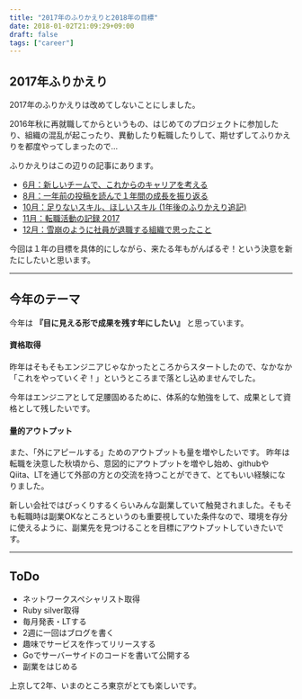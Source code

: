 ```yaml
---
title: "2017年のふりかえりと2018年の目標"
date: 2018-01-02T21:09:29+09:00
draft: false
tags: ["career"]
---
```

## 2017年ふりかえり
2017年のふりかえりは改めてしないことにしました。

2016年秋に再就職してからというもの、はじめてのプロジェクトに参加したり、組織の混乱が起こったり、異動したり転職したりして、期せずしてふりかえりを都度やってしまったので…

ふりかえりはこの辺りの記事にあります。

* [6月：新しいチームで、これからのキャリアを考える](https://mom0tomo.github.io/post/20170630/)
* [8月：一年前の投稿を読んで１年間の成長を振り返る](https://mom0tomo.github.io/post/20170818/)
* [10月：足りないスキル、ほしいスキル (1年後のふりかえり追記)](https://mom0tomo.github.io/post/20161108/)
* [11月：転職活動の記録 2017](https://mom0tomo.github.io/post/20171110/)
* [12月：雪崩のように社員が退職する組織で思ったこと](https://mom0tomo.github.io/post/20171218/)

今回は１年の目標を具体的にしながら、来たる年もがんばるぞ！という決意を新たにしたいと思います。

***

## 今年のテーマ
今年は **『目に見える形で成果を残す年にしたい』** と思っています。

#### 資格取得

昨年はそもそもエンジニアじゃなかったところからスタートしたので、なかなか「これをやっていくぞ！」というところまで落とし込めませんでした。

今年はエンジニアとして足腰固めるために、体系的な勉強をして、成果として資格として残したいです。

#### 量的アウトプット
また、「外にアピールする」ためのアウトプットも量を増やしたいです。
昨年は転職を決意した秋頃から、意図的にアウトプットを増やし始め、githubやQiita、LTを通じて外部の方との交流を持つことができて、とてもいい経験になりました。

新しい会社ではびっくりするくらいみんな副業していて触発されました。そもそも転職時は副業OKなところというのも重要視していた条件なので、環境を存分に使えるように、副業先を見つけることを目標にアウトプットしていきたいです。

***

## ToDo
* ネットワークスペシャリスト取得
* Ruby silver取得
* 毎月発表・LTする
* 2週に一回はブログを書く
* 趣味でサービスを作ってリリースする
* Goでサーバーサイドのコードを書いて公開する
* 副業をはじめる


上京して2年、いまのところ東京がとても楽しいです。
